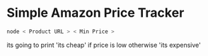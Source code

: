 # Simple Amazon Price Tracker

```js
node < Product URL > < Min Price >
```

its going to print 'its cheap' if price is low otherwise 'its expensive'
